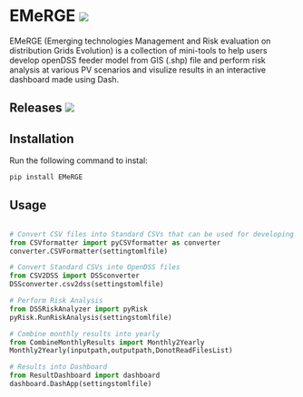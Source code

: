 EMeRGE [![](https://img.shields.io/github/downloads/nrel/emerge/total.svg?colorB=FF7300)]()
===================================================================================================

EMeRGE (Emerging technologies Management and Risk evaluation on distribution Grids Evolution) is a collection of mini-tools to help users develop openDSS feeder model from GIS (.shp) file and perform risk analysis at various PV scenarios and visulize results in an interactive dashboard made using Dash.

## Releases [![](https://img.shields.io/github/release/NREL/emerge.svg?colorB=FF7300)](https://github.com/NREL/emerge/releases/latest)

## Installation

Run the following command to instal:

```python
pip install EMeRGE
```

## Usage

```python

# Convert CSV files into Standard CSVs that can be used for developing OpenDSS files
from CSVformatter import pyCSVformatter as converter
converter.CSVFormatter(settingtomlfile)

# Convert Standard CSVs into OpenDSS files
from CSV2DSS import DSSconverter
DSSconverter.csv2dss(settingstomlfile)

# Perform Risk Analysis
from DSSRiskAnalyzer import pyRisk
pyRisk.RunRiskAnalysis(settingstomlfile)

# Combine monthly results into yearly
from CombineMonthlyResults import Monthly2Yearly
Monthly2Yearly(inputpath,outputpath,DonotReadFilesList)

# Results into Dashboard
from ResultDashboard import dashboard
dashboard.DashApp(settingstomlfile)



